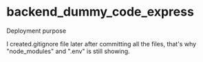 # backend_dummy_code_express
Deployment purpose

I created.gitignore file later after committing all the files, that's why "node_modules" and ".env" is still showing.
